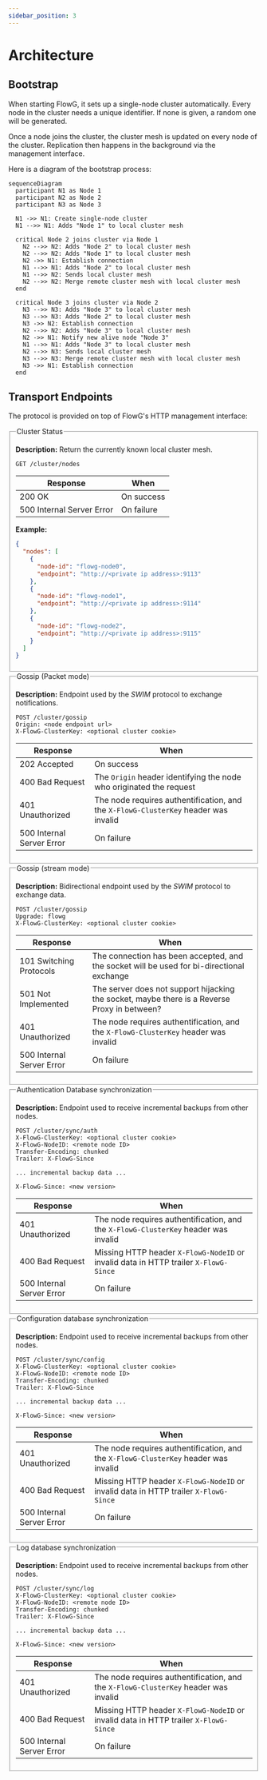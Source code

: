 ```yaml
---
sidebar_position: 3
---
```


# Architecture

## Bootstrap

When starting FlowG, it sets up a single-node cluster automatically. Every node
in the cluster needs a unique identifier. If none is given, a random one will be
generated.

Once a node joins the cluster, the cluster mesh is updated on every node of the
cluster. Replication then happens in the background via the management
interface.

Here is a diagram of the bootstrap process:

```mermaid
sequenceDiagram
  participant N1 as Node 1
  participant N2 as Node 2
  participant N3 as Node 3

  N1 ->> N1: Create single-node cluster
  N1 -->> N1: Adds "Node 1" to local cluster mesh

  critical Node 2 joins cluster via Node 1
    N2 -->> N2: Adds "Node 2" to local cluster mesh
    N2 -->> N2: Adds "Node 1" to local cluster mesh
    N2 ->> N1: Establish connection
    N1 -->> N1: Adds "Node 2" to local cluster mesh
    N1 -->> N2: Sends local cluster mesh
    N2 -->> N2: Merge remote cluster mesh with local cluster mesh
  end

  critical Node 3 joins cluster via Node 2
    N3 -->> N3: Adds "Node 3" to local cluster mesh
    N3 -->> N3: Adds "Node 2" to local cluster mesh
    N3 ->> N2: Establish connection
    N2 -->> N2: Adds "Node 3" to local cluster mesh
    N2 ->> N1: Notify new alive node "Node 3"
    N1 -->> N1: Adds "Node 3" to local cluster mesh
    N2 -->> N3: Sends local cluster mesh
    N3 -->> N3: Merge remote cluster mesh with local cluster mesh
    N3 ->> N1: Establish connection
  end
```

## Transport Endpoints

The protocol is provided on top of FlowG's HTTP management interface:

<fieldset>
<legend>Cluster Status</legend>

**Description:** Return the currently known local cluster mesh.

```
GET /cluster/nodes
```

| Response | When |
| --- | --- |
| 200 OK | On success |
| 500 Internal Server Error | On failure |

**Example:**

```json
{
  "nodes": [
    {
      "node-id": "flowg-node0",
      "endpoint": "http://<private ip address>:9113"
    },
    {
      "node-id": "flowg-node1",
      "endpoint": "http://<private ip address>:9114"
    },
    {
      "node-id": "flowg-node2",
      "endpoint": "http://<private ip address>:9115"
    }
  ]
}
```

</fieldset>

<fieldset>
<legend>Gossip (Packet mode)</legend>

**Description:** Endpoint used by the *SWIM* protocol to exchange notifications.

```
POST /cluster/gossip
Origin: <node endpoint url>
X-FlowG-ClusterKey: <optional cluster cookie>
```

| Response | When |
| --- | --- |
| 202 Accepted | On success |
| 400 Bad Request | The `Origin` header identifying the node who originated the request |
| 401 Unauthorized | The node requires authentification, and the `X-FlowG-ClusterKey` header was invalid |
| 500 Internal Server Error | On failure |

</fieldset>

<fieldset>
<legend>Gossip (stream mode)</legend>

**Description:** Bidirectional endpoint used by the *SWIM* protocol to exchange
data.

```
POST /cluster/gossip
Upgrade: flowg
X-FlowG-ClusterKey: <optional cluster cookie>
```

| Response | When |
| --- | --- |
| 101 Switching Protocols | The connection has been accepted, and the socket will be used for bi-directional exchange |
| 501 Not Implemented | The server does not support hijacking the socket, maybe there is a Reverse Proxy in between? |
| 401 Unauthorized | The node requires authentification, and the `X-FlowG-ClusterKey` header was invalid |
| 500 Internal Server Error | On failure |

</fieldset>

<fieldset>
<legend>Authentication Database synchronization</legend>

**Description:** Endpoint used to receive incremental backups from other nodes.

```
POST /cluster/sync/auth
X-FlowG-ClusterKey: <optional cluster cookie>
X-FlowG-NodeID: <remote node ID>
Transfer-Encoding: chunked
Trailer: X-FlowG-Since

... incremental backup data ...

X-FlowG-Since: <new version>
```

| Response | When |
| --- | --- |
| 401 Unauthorized | The node requires authentification, and the `X-FlowG-ClusterKey` header was invalid |
| 400 Bad Request | Missing HTTP header `X-FlowG-NodeID` or invalid data in HTTP trailer `X-FlowG-Since` |
| 500 Internal Server Error | On failure |

</fieldset>

<fieldset>
<legend>Configuration database synchronization</legend>

**Description:** Endpoint used to receive incremental backups from other nodes.

```
POST /cluster/sync/config
X-FlowG-ClusterKey: <optional cluster cookie>
X-FlowG-NodeID: <remote node ID>
Transfer-Encoding: chunked
Trailer: X-FlowG-Since

... incremental backup data ...

X-FlowG-Since: <new version>
```

| Response | When |
| --- | --- |
| 401 Unauthorized | The node requires authentification, and the `X-FlowG-ClusterKey` header was invalid |
| 400 Bad Request | Missing HTTP header `X-FlowG-NodeID` or invalid data in HTTP trailer `X-FlowG-Since` |
| 500 Internal Server Error | On failure |

</fieldset>

<fieldset>
<legend>Log database synchronization</legend>

**Description:** Endpoint used to receive incremental backups from other nodes.

```
POST /cluster/sync/log
X-FlowG-ClusterKey: <optional cluster cookie>
X-FlowG-NodeID: <remote node ID>
Transfer-Encoding: chunked
Trailer: X-FlowG-Since

... incremental backup data ...

X-FlowG-Since: <new version>
```

| Response | When |
| --- | --- |
| 401 Unauthorized | The node requires authentification, and the `X-FlowG-ClusterKey` header was invalid |
| 400 Bad Request | Missing HTTP header `X-FlowG-NodeID` or invalid data in HTTP trailer `X-FlowG-Since` |
| 500 Internal Server Error | On failure |

</fieldset>
